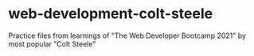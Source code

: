 # web-development-colt-steele
Practice files from learnings of "The Web Developer Bootcamp 2021" by most popular "Colt Steele"

